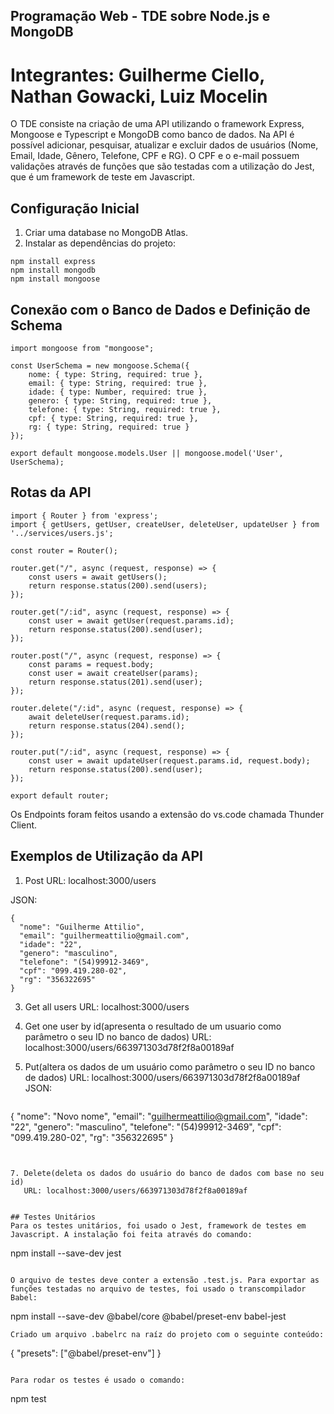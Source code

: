 ## Programação Web - TDE sobre Node.js e MongoDB
# Integrantes: Guilherme Ciello, Nathan Gowacki, Luiz Mocelin
O TDE consiste na criação de uma API utilizando o framework Express, Mongoose e Typescript e MongoDB como banco de dados. Na API é possível adicionar, pesquisar, atualizar e excluir dados de usuários (Nome, Email, Idade, Gênero, Telefone, CPF e RG). O CPF e o e-mail possuem validações através de funções que são testadas com a utilização do Jest, que é um framework de teste em Javascript.

## Configuração Inicial
1. Criar uma database no MongoDB Atlas.
2. Instalar as dependências do projeto:
```
npm install express
npm install mongodb
npm install mongoose
```
## Conexão com o Banco de Dados e Definição de Schema
```
import mongoose from "mongoose";

const UserSchema = new mongoose.Schema({
    nome: { type: String, required: true },
    email: { type: String, required: true },
    idade: { type: Number, required: true },
    genero: { type: String, required: true },
    telefone: { type: String, required: true },
    cpf: { type: String, required: true },
    rg: { type: String, required: true }
});

export default mongoose.models.User || mongoose.model('User', UserSchema);
```
## Rotas da API
```
import { Router } from 'express';
import { getUsers, getUser, createUser, deleteUser, updateUser } from '../services/users.js';

const router = Router();

router.get("/", async (request, response) => {
    const users = await getUsers();
    return response.status(200).send(users);
});

router.get("/:id", async (request, response) => {
    const user = await getUser(request.params.id);
    return response.status(200).send(user);
});

router.post("/", async (request, response) => {
    const params = request.body;
    const user = await createUser(params);
    return response.status(201).send(user);
});

router.delete("/:id", async (request, response) => {
    await deleteUser(request.params.id);
    return response.status(204).send();
});

router.put("/:id", async (request, response) => {
    const user = await updateUser(request.params.id, request.body);
    return response.status(200).send(user);
});

export default router;
```

Os Endpoints foram feitos usando a extensão do vs.code chamada Thunder Client.

## Exemplos de Utilização da API
1. Post
  URL: localhost:3000/users

  JSON:
```
{
  "nome": "Guilherme Attilio",
  "email": "guilhermeattilio@gmail.com",
  "idade": "22",
  "genero": "masculino",
  "telefone": "(54)99912-3469",
  "cpf": "099.419.280-02",
  "rg": "356322695"
}
```


3. Get all users
   URL: localhost:3000/users

4. Get one user by id(apresenta o resultado de um usuario como parâmetro o seu ID no banco de dados)
   URL: localhost:3000/users/663971303d78f2f8a00189af

5. Put(altera os dados de um usuário como parâmetro o seu ID no banco de dados)
   URL: localhost:3000/users/663971303d78f2f8a00189af
   JSON:
   ```
{
  "nome": "Novo nome",
  "email": "guilhermeattilio@gmail.com",
  "idade": "22",
  "genero": "masculino",
  "telefone": "(54)99912-3469",
  "cpf": "099.419.280-02",
  "rg": "356322695"
}
```


7. Delete(deleta os dados do usuário do banco de dados com base no seu id)
   URL: localhost:3000/users/663971303d78f2f8a00189af


## Testes Unitários
Para os testes unitários, foi usado o Jest, framework de testes em Javascript. A instalação foi feita através do comando:
```
npm install --save-dev jest
```

O arquivo de testes deve conter a extensão .test.js. Para exportar as funções testadas no arquivo de testes, foi usado o transcompilador Babel:
```
npm install --save-dev @babel/core @babel/preset-env babel-jest
```
Criado um arquivo .babelrc na raíz do projeto com o seguinte conteúdo:
```
{
    "presets": ["@babel/preset-env"]
}
```

Para rodar os testes é usado o comando:
```
  npm test
 ```

